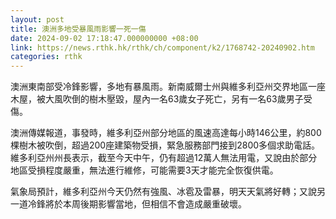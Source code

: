 ```yaml
---
layout: post
title: 澳洲多地受暴風雨影響一死一傷　
date: 2024-09-02 17:18:47.000000000 +08:00
link: https://news.rthk.hk/rthk/ch/component/k2/1768742-20240902.htm
categories: rthk
---
```


澳洲東南部受冷鋒影響，多地有暴風雨。新南威爾士州與維多利亞州交界地區一座木屋，被大風吹倒的樹木壓毀，屋內一名63歲女子死亡，另有一名63歲男子受傷。

澳洲傳媒報道，事發時，維多利亞州部分地區的風速高達每小時146公里，約800棵樹木被吹倒，超過200座建築物受損，緊急服務部門接到2800多個求助電話。維多利亞州州長表示，截至今天中午，仍有超過12萬人無法用電，又說由於部分地區受損程度嚴重，無法進行維修，可能需要3天才能完全恢復供電。

氣象局預計，維多利亞州今天仍然有強風、冰雹及雷暴，明天天氣將好轉；又說另一道冷鋒將於本周後期影響當地，但相信不會造成嚴重破壞。
